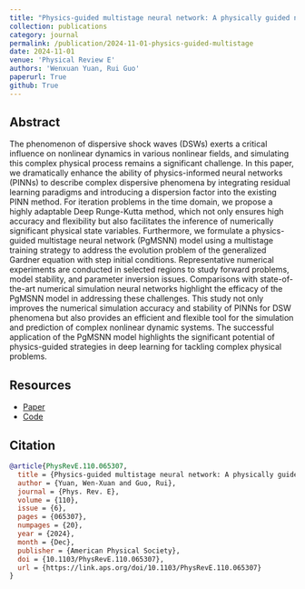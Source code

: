 ```yaml
---
title: "Physics-guided multistage neural network: A physically guided network for step initial values and dispersive shock wave phenomena"
collection: publications
category: journal
permalink: /publication/2024-11-01-physics-guided-multistage
date: 2024-11-01
venue: 'Physical Review E'
authors: 'Wenxuan Yuan, Rui Guo'
paperurl: True
github: True
---
```


## Abstract

The phenomenon of dispersive shock waves (DSWs) exerts a critical influence on nonlinear dynamics in various nonlinear fields, and simulating this complex physical process remains a significant challenge. In this paper, we dramatically enhance the ability of physics-informed neural networks (PINNs) to describe complex dispersive phenomena by integrating residual learning paradigms and introducing a dispersion factor into the existing PINN method. For iteration problems in the time domain, we propose a highly adaptable Deep Runge-Kutta method, which not only ensures high accuracy and flexibility but also facilitates the inference of numerically significant physical state variables. Furthermore, we formulate a physics-guided multistage neural network (PgMSNN) model using a multistage training strategy to address the evolution problem of the generalized Gardner equation with step initial conditions. Representative numerical experiments are conducted in selected regions to study forward problems, model stability, and parameter inversion issues. Comparisons with state-of-the-art numerical simulation neural networks highlight the efficacy of the PgMSNN model in addressing these challenges. This study not only improves the numerical simulation accuracy and stability of PINNs for DSW phenomena but also provides an efficient and flexible tool for the simulation and prediction of complex nonlinear dynamic systems. The successful application of the PgMSNN model highlights the significant potential of physics-guided strategies in deep learning for tackling complex physical problems.

## Resources

- [Paper](https://journals.aps.org/pre/abstract/10.1103/PhysRevE.110.065307)
- [Code](https://github.com/Wenxuan52/PgMSNN)

## Citation

```bibtex
@article{PhysRevE.110.065307,
  title = {Physics-guided multistage neural network: A physically guided network for step initial values and dispersive shock wave phenomena},
  author = {Yuan, Wen-Xuan and Guo, Rui},
  journal = {Phys. Rev. E},
  volume = {110},
  issue = {6},
  pages = {065307},
  numpages = {20},
  year = {2024},
  month = {Dec},
  publisher = {American Physical Society},
  doi = {10.1103/PhysRevE.110.065307},
  url = {https://link.aps.org/doi/10.1103/PhysRevE.110.065307}
}
```